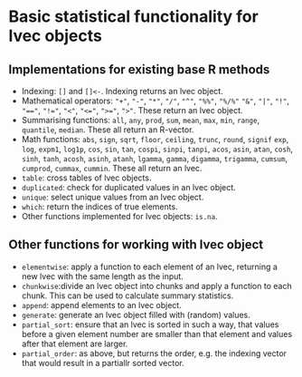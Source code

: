 
Basic statistical functionality for lvec objects
=======================================================

## Implementations for existing base R methods ##

- Indexing: `[]` and `[]<-`. Indexing returns an lvec object.
- Mathematical operators: `"+"`, `"-"`, `"*"`, `"/"`, `"^"`, `"%%"`, `"%/%"` 
  `"&"`, `"|"`, `"!"`, `"=="`, `"!="`, `"<"`, `"<="`, `">="`, `">"`. These
  return an lvec object.
- Summarising functions: `all`, `any`, `prod`, `sum`, `mean`, `max`, `min`, 
  `range`, `quantile`, `median`. These all return an R-vector.
- Math functions: `abs`, `sign`, `sqrt`, `floor`, `ceiling`, `trunc`,
  `round`, `signif` `exp`, `log`, `expm1`, `log1p`, `cos`, `sin`, `tan`,
  `cospi`, `sinpi`, `tanpi`, `acos`, `asin`, `atan`, `cosh`, `sinh`, `tanh`,
  `acosh`, `asinh`, `atanh`, `lgamma`, `gamma`, `digamma`, `trigamma`, `cumsum`, 
  `cumprod`, `cummax`, `cummin`. These all return an lvec.
- `table`: cross tables of lvec objects.
- `duplicated`: check for duplicated values in an lvec object.
- `unique`: select unique values from an lvec object.
- `which`: return the indices of true elements.
- Other functions implemented for lvec objects: `is.na`.


## Other functions for working with lvec object ##

- `elementwise`: apply a function to each element of an lvec, returning a new 
  lvec with the same length as the input. 
- `chunkwise`:divide an lvec object into chunks and apply a function to each 
  chunk. This can be used to calculate summary statistics.
- `append`: append elements to an lvec object. 
- `generate`: generate an lvec object filled with (random) values. 
- `partial_sort`: ensure that an lvec is sorted in such a way, that values
  before a given element number are smaller than that element and values after
  that element are larger. 
- `partial_order`: as above, but returns the order, e.g. the indexing vector 
  that would result in a partiallr sorted vector. 

